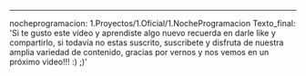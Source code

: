 ---
nocheprogramacion: 1.Proyectos/1.Oficial/1.NocheProgramacion
Texto_final: 'Si te gusto este vídeo y aprendiste algo nuevo recuerda en darle like y compartirlo, si todavía no estas suscrito, suscribete y disfruta de nuestra amplia variedad de contenido, gracias por vernos y nos vemos en un próximo video!!! :) ;)'
